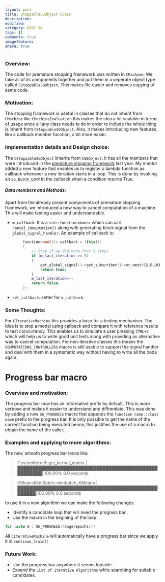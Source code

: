 ```yaml
---
layout: post
title: StoppableSGObject class
description:
modified:
category: GSOC'18
tags: []
comments: true
imagefeature:
share: true
---
```



### Overview:
The code for premature stopping framework was written in ```CMachine```. We take all of its components together and put them in a seperate object type called ```CStoppableSGObject```. This makes life easier and removes copying of same code.

### Motivation:
The stopping framework is useful in classes that do not inherit from ```CMachine``` like ```CMachineEvaluation``` this makes the idea a lot scalable in terms of usage since all any class needs to do in order to include the whole thing is inherit from ```CStoppableSGObject```. Also, it makes introducing new features, like a callback member function, a lot more easier.

### Implementation details and Design choice:

The ```CStoppableSGObject``` inherits from ```CSGObject```. It has all the members that were introduced in the [premature stopping framework](https://github.com/shogun-toolbox/shogun/wiki/premature-stopping) last year. My mentor added a new feature that enables us to register a lambda function as callback whenever a new iteration starts in a loop. This is done by invoking an ```SG_BLOCK_COMP``` in the callback when a condition returns True.

##### Data members and Methods:
Apart from the already present components of premature stopping framework, we introduced a new way to cancel computation of a machine. This will make testing easier and understandable. 
- ```m_callback```: It is a ```std::function<bool>``` which can call ```cancel_computation()``` along with generating block signal from the ```global_signal_handler```.
An example of callback is:
```C++
		function<bool()> callback = [this]() 
        {
			// Stop if we did more than 5 steps
			if (m_last_iteration >= 5)
			{
				get_global_signal()->get_subscriber()->on_next(SG_BLOCK_COMP);
				return true;
			}
			m_last_iteration++;
			return false;
		};
```
- ```set_callback```: setter for ```m_callback```.

### Some Thoughts:
For ```CIterativeMachine``` this provides a base for a testing mechanism. The idea is to stop a model using callback and compare it with reference results to test concurrency. This enables us to simulate a user pressing ```CTRL+C``` which will help us to write good unit tests along with providing an alternative way to cancel computation.
For non-iterative classes this means the ```COMPUTATIONS_CONTROLLERS``` macro is still usable to support the signal handler and deal with them in a systematic way without having to write all the code again.

# Progress bar macro
### Overview and motivation:
The progress bar now has an informative prefix by default. This is more verbose and makes it easier to understand and diffrentiate. This was done by adding a new ```SG_PROGRESS``` macro that appends the ```function name::class name``` prefix to the progress bar. It is only possible to get the name of the current function being executed hence, this justifies the use of a macro to obtain the name of the caller.

### Examples and applying to more algorithms:
The new, smooth progress bar looks like:
>CustomKernel::get_kernel_matrix |██████████████████████████████████████████████████████| 100.00% 0.0 seconds

>KMeansMiniBatch::minibatch_KMeans |████████████████████████████████████████████████████|100.00% 0.0 seconds

to use it in a new algorithm we can make the following changes:
- Identify a candidate loop that will need the progress bar.
- Use the macro in the begining of the loop.
```C++
for (auto e : SG_PROGRESS(range(epochs)))
```
All ```CIterativeMachine``` will automatically have a progress bar since we apply it in ```continue_train()```

### Future Work:
- Use the progress bar anywhere it seems feasible.
- Expand the ```List of Iterative Algorithms``` while searching for suitable candidates.
